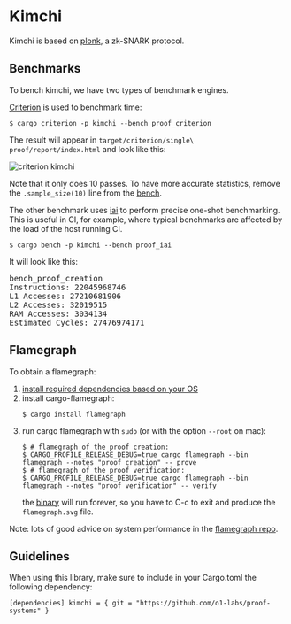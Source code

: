 # Kimchi

Kimchi is based on [plonk](https://eprint.iacr.org/2019/953.pdf), a zk-SNARK protocol.

## Benchmarks

To bench kimchi, we have two types of benchmark engines. 

[Criterion](https://bheisler.github.io/criterion.rs/) is used to benchmark time:

```console
$ cargo criterion -p kimchi --bench proof_criterion
```

The result will appear in `target/criterion/single\ proof/report/index.html` and look like this:

![criterion kimchi](https://i.imgur.com/OGqiuHD.png)

Note that it only does 10 passes. To have more accurate statistics, remove the `.sample_size(10)` line from the [bench](benches/proof_criterion.rs).

The other benchmark uses [iai](https://github.com/bheisler/iai) to perform precise one-shot benchmarking. This is useful in CI, for example, where typical benchmarks are affected by the load of the host running CI.

```console
$ cargo bench -p kimchi --bench proof_iai
```

It will look like this:

<pre>bench_proof_creation
Instructions: 22045968746
L1 Accesses: 27210681906
L2 Accesses: 32019515
RAM Accesses: 3034134
Estimated Cycles: 27476974171
</pre>

## Flamegraph

To obtain a flamegraph:

1. [install required dependencies based on your OS](https://github.com/flamegraph-rs/flamegraph#installation)
2. install cargo-flamegraph:
    ```console
    $ cargo install flamegraph
    ```
3. run cargo flamegraph with `sudo` (or with the option `--root` on mac):
    ```console
    $ # flamegraph of the proof creation:
    $ CARGO_PROFILE_RELEASE_DEBUG=true cargo flamegraph --bin flamegraph --notes "proof creation" -- prove
    $ # flamegraph of the proof verification:
    $ CARGO_PROFILE_RELEASE_DEBUG=true cargo flamegraph --bin flamegraph --notes "proof verification" -- verify
    ```
    the [binary](src/bin/flamegraph.rs) will run forever, so you have to C-c to exit and produce the `flamegraph.svg` file.

Note: lots of good advice on system performance in the [flamegraph repo](https://github.com/flamegraph-rs/flamegraph#systems-performance-work-guided-by-flamegraphs).


## Guidelines

When using this library, make sure to include in your Cargo.toml the following dependency:

`
[dependencies]
kimchi = { git = "https://github.com/o1-labs/proof-systems" }
`
